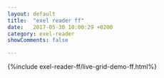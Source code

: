 ```yaml
---
layout: default
title:  "exel reader ff"
date:   2017-05-30 10:00:29 +0200
category: exel-reader
showComments: false

---
```



{%include exel-reader-ff/live-grid-demo-ff.html%}



